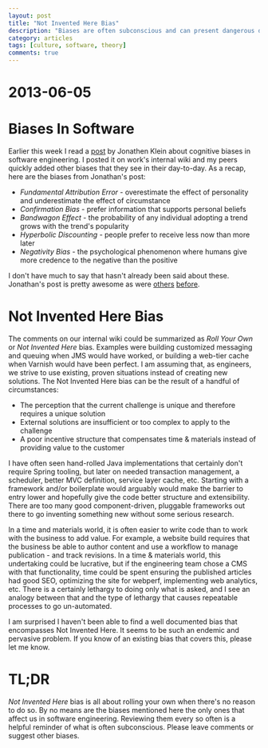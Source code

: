 ```yaml
---
layout: post
title: "Not Invented Here Bias"
description: "Biases are often subconscious and can present dangerous deviations in our judgment"
category: articles
tags: [culture, software, theory]
comments: true
---
```


# 2013-06-05

# Biases In Software
Earlier this week I read a [post](http://www.jonathanklein.net/2013/06/cognitive-biases-in-software-engineering.html) by Jonathen Klein about cognitive biases in software engineering.  I posted it on work's internal wiki and my peers quickly added other biases that they see in their day-to-day.  As a recap, here are the biases from Jonathan's post:

* _Fundamental Attribution Error_ - overestimate the effect of personality and underestimate the effect of circumstance
* _Confirmation Bias_ - prefer information that supports personal beliefs
* _Bandwagon Effect_ - the probability of any individual adopting a trend grows with the trend's popularity
* _Hyperbolic Discounting_ - people prefer to receive less now than more later
* _Negativity Bias_ - the psychological phenomenon where humans give more credence to the negative than the positive

I don't have much to say that hasn't already been said about these.  Jonathan's post is pretty awesome as were [others](http://www.kitchensoap.com/2012/10/25/on-being-a-senior-engineer/) [before](http://www.amazon.com/Thinking-Fast-Slow-Daniel-Kahneman/dp/0374533555).

# Not Invented Here Bias
The comments on our internal wiki could be summarized as _Roll Your Own_ or _Not Invented Here_ bias.  Examples were building customized messaging and queuing when JMS would have worked, or building a web-tier cache when Varnish would have been perfect.  I am assuming that, as engineers, we strive to use existing, proven situations instead of creating new solutions.  The Not Invented Here bias can be the result of a handful of circumstances:

* The perception that the current challenge is unique and therefore requires a unique solution
* External solutions are insufficient or too complex to apply to the challenge
* A poor incentive structure that compensates time & materials instead of providing value to the customer

I have often seen hand-rolled Java implementations that certainly don't require Spring tooling, but later on needed transaction management, a scheduler, better MVC definition, service layer cache, etc.  Starting with a framework and/or boilerplate would arguably would make the barrier to entry lower and hopefully give the code better structure and extensibility.  There are too many good component-driven, pluggable frameworks out there to go inventing something new without some serious research.

In a time and materials world, it is often easier to write code than to work with the business to add value.  For example, a website build requires that the business be able to author content and use a workflow to manage publication - and track revisions.  In a time & materials world, this undertaking could be lucrative, but if the engineering team chose a CMS with that functionality, time could be spent ensuring the published articles had good SEO, optimizing the site for webperf, implementing web analytics, etc.  There is a certainly lethargy to doing only what is asked, and I see an analogy between that and the type of lethargy that causes repeatable processes to go un-automated.

I am surprised I haven't been able to find a well documented bias that encompasses Not Invented Here.  It seems to be such an endemic and pervasive problem.  If you know of an existing bias that covers this, please let me know.

# TL;DR
_Not Invented Here_ bias is all about rolling your own when there's no reason to do so.  By no means are the biases mentioned here the only ones that affect us in software engineering.  Reviewing them every so often is a helpful reminder of what is often subconscious.  Please leave comments or suggest other biases.
